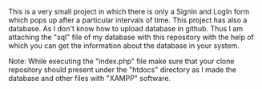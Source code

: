 This is a very small project in which there is only a SignIn and LogIn form which pops up after a particular intervals of time.
This project has also a database.
As I don't know how to upload database in github. Thus I am attaching the "sql" file of my database with this repository with the help of which you can get the information about the database in your system.

Note: While executing the "index.php" file make sure that your clone repository should present under the "htdocs" directory as I made the database and other files with "XAMPP" software.
